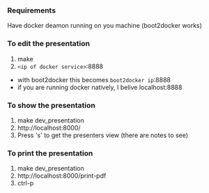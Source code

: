 ### Requirements #
Have docker deamon running on you machine (boot2docker works)

### To edit the presentation #
1. make
2. `<ip of docker service>`:8888
  * with boot2docker this becomes `boot2docker ip`:8888
  * if you are running docker natively, I belive localhost:8888

### To show the presentation #
1. make dev_presentation
2. http://localhost:8000/
3. Press 's' to get the presenters view (there are notes to see)

### To print the presentation #
1. make dev_presentation
2. http://localhost:8000/print-pdf 
3. ctrl-p
